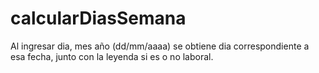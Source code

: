 # calcularDiasSemana
Al ingresar dia, mes año (dd/mm/aaaa) se obtiene dia correspondiente a esa fecha, junto con la leyenda si es o no laboral.
